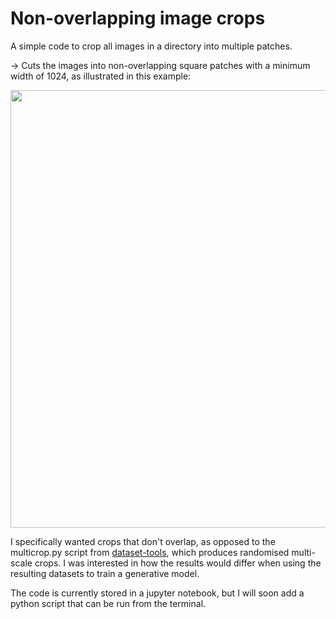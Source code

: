 # Non-overlapping image crops

A simple code to crop all images in a directory into multiple patches. 

-> Cuts the images into non-overlapping square patches with a minimum width of 1024, as illustrated in this example:

<img src="img_example.png" width="700"/>

I specifically wanted crops that don't overlap, as opposed to the multicrop.py script from [dataset-tools](https://github.com/dvschultz/dataset-tools), which produces randomised multi-scale crops. I was interested in how the results would differ when using the resulting datasets to train a generative model.

The code is currently stored in a jupyter notebook, but I will soon add a python script that can be run from the terminal.
